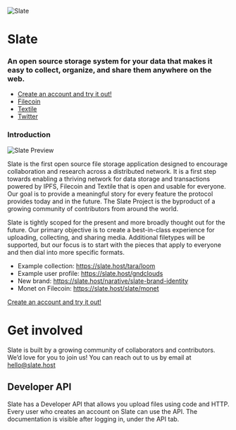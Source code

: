 ![Slate](https://user-images.githubusercontent.com/310223/92346209-e368d580-f080-11ea-8693-0fb64f8d3b97.jpg)

# Slate

### An open source storage system for your data that makes it easy to collect, organize, and share them anywhere on the web.

- [Create an account and try it out!](https://slate.host)
- [Filecoin](https://filecoin.io)
- [Textile](https://textile.io)
- [Twitter](https://twitter.com/_slate)

### Introduction

![Slate Preview](https://user-images.githubusercontent.com/310223/92346093-94bb3b80-f080-11ea-8ac6-c4cce3cd1aec.gif)

Slate is the first open source file storage application designed to encourage collaboration and research across a distributed network. It is a first step towards enabling a thriving network for data storage and transactions powered by IPFS, Filecoin and Textile that is open and usable for everyone. Our goal is to provide a meaningful story for every feature the protocol provides today and in the future. The Slate Project is the byproduct of a growing community of contributors from around the world.

Slate is tightly scoped for the present and more broadly thought out for the future. Our primary objective is to create a best-in-class experience for uploading, collecting, and sharing media. Additional filetypes will be supported, but our focus is to start with the pieces that apply to everyone and then dial into more specific formats.

- Example collection: https://slate.host/tara/loom
- Example user profile: https://slate.host/gndclouds
- New brand: https://slate.host/narative/slate-brand-identity
- Monet on Filecoin: https://slate.host/slate/monet

[Create an account and try it out!](https://slate.host/_)

# Get involved

Slate is built by a growing community of collaborators and contributors. We’d love for you to join us! You can reach out to us by email at hello@slate.host


## Developer API

Slate has a Developer API that allows you upload files using code and HTTP. Every user who creates an account on Slate can use the API. The documentation is visible after logging in, under the API tab.
